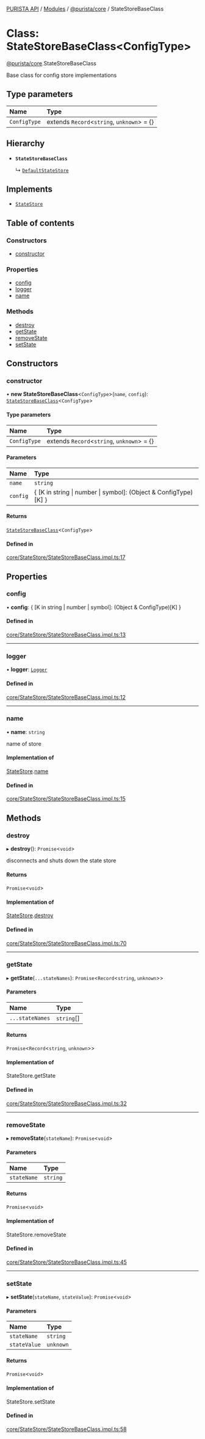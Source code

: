 [PURISTA API](../README.md) / [Modules](../modules.md) / [@purista/core](../modules/purista_core.md) / StateStoreBaseClass

# Class: StateStoreBaseClass\<ConfigType\>

[@purista/core](../modules/purista_core.md).StateStoreBaseClass

Base class for config store implementations

## Type parameters

| Name | Type |
| :------ | :------ |
| `ConfigType` | extends `Record`\<`string`, `unknown`\> = {} |

## Hierarchy

- **`StateStoreBaseClass`**

  ↳ [`DefaultStateStore`](purista_core.DefaultStateStore.md)

## Implements

- [`StateStore`](../interfaces/purista_core.StateStore.md)

## Table of contents

### Constructors

- [constructor](purista_core.StateStoreBaseClass.md#constructor)

### Properties

- [config](purista_core.StateStoreBaseClass.md#config)
- [logger](purista_core.StateStoreBaseClass.md#logger)
- [name](purista_core.StateStoreBaseClass.md#name)

### Methods

- [destroy](purista_core.StateStoreBaseClass.md#destroy)
- [getState](purista_core.StateStoreBaseClass.md#getstate)
- [removeState](purista_core.StateStoreBaseClass.md#removestate)
- [setState](purista_core.StateStoreBaseClass.md#setstate)

## Constructors

### constructor

• **new StateStoreBaseClass**\<`ConfigType`\>(`name`, `config`): [`StateStoreBaseClass`](purista_core.StateStoreBaseClass.md)\<`ConfigType`\>

#### Type parameters

| Name | Type |
| :------ | :------ |
| `ConfigType` | extends `Record`\<`string`, `unknown`\> = {} |

#### Parameters

| Name | Type |
| :------ | :------ |
| `name` | `string` |
| `config` | \{ [K in string \| number \| symbol]: (Object & ConfigType)[K] } |

#### Returns

[`StateStoreBaseClass`](purista_core.StateStoreBaseClass.md)\<`ConfigType`\>

#### Defined in

[core/StateStore/StateStoreBaseClass.impl.ts:17](https://github.com/sebastianwessel/purista/blob/master/packages/core/src/core/StateStore/StateStoreBaseClass.impl.ts#L17)

## Properties

### config

• **config**: \{ [K in string \| number \| symbol]: (Object & ConfigType)[K] }

#### Defined in

[core/StateStore/StateStoreBaseClass.impl.ts:13](https://github.com/sebastianwessel/purista/blob/master/packages/core/src/core/StateStore/StateStoreBaseClass.impl.ts#L13)

___

### logger

• **logger**: [`Logger`](purista_core.Logger.md)

#### Defined in

[core/StateStore/StateStoreBaseClass.impl.ts:12](https://github.com/sebastianwessel/purista/blob/master/packages/core/src/core/StateStore/StateStoreBaseClass.impl.ts#L12)

___

### name

• **name**: `string`

name of store

#### Implementation of

[StateStore](../interfaces/purista_core.StateStore.md).[name](../interfaces/purista_core.StateStore.md#name)

#### Defined in

[core/StateStore/StateStoreBaseClass.impl.ts:15](https://github.com/sebastianwessel/purista/blob/master/packages/core/src/core/StateStore/StateStoreBaseClass.impl.ts#L15)

## Methods

### destroy

▸ **destroy**(): `Promise`\<`void`\>

disconnects and shuts down the state store

#### Returns

`Promise`\<`void`\>

#### Implementation of

[StateStore](../interfaces/purista_core.StateStore.md).[destroy](../interfaces/purista_core.StateStore.md#destroy)

#### Defined in

[core/StateStore/StateStoreBaseClass.impl.ts:70](https://github.com/sebastianwessel/purista/blob/master/packages/core/src/core/StateStore/StateStoreBaseClass.impl.ts#L70)

___

### getState

▸ **getState**(`...stateNames`): `Promise`\<`Record`\<`string`, `unknown`\>\>

#### Parameters

| Name | Type |
| :------ | :------ |
| `...stateNames` | `string`[] |

#### Returns

`Promise`\<`Record`\<`string`, `unknown`\>\>

#### Implementation of

StateStore.getState

#### Defined in

[core/StateStore/StateStoreBaseClass.impl.ts:32](https://github.com/sebastianwessel/purista/blob/master/packages/core/src/core/StateStore/StateStoreBaseClass.impl.ts#L32)

___

### removeState

▸ **removeState**(`stateName`): `Promise`\<`void`\>

#### Parameters

| Name | Type |
| :------ | :------ |
| `stateName` | `string` |

#### Returns

`Promise`\<`void`\>

#### Implementation of

StateStore.removeState

#### Defined in

[core/StateStore/StateStoreBaseClass.impl.ts:45](https://github.com/sebastianwessel/purista/blob/master/packages/core/src/core/StateStore/StateStoreBaseClass.impl.ts#L45)

___

### setState

▸ **setState**(`stateName`, `stateValue`): `Promise`\<`void`\>

#### Parameters

| Name | Type |
| :------ | :------ |
| `stateName` | `string` |
| `stateValue` | `unknown` |

#### Returns

`Promise`\<`void`\>

#### Implementation of

StateStore.setState

#### Defined in

[core/StateStore/StateStoreBaseClass.impl.ts:58](https://github.com/sebastianwessel/purista/blob/master/packages/core/src/core/StateStore/StateStoreBaseClass.impl.ts#L58)
